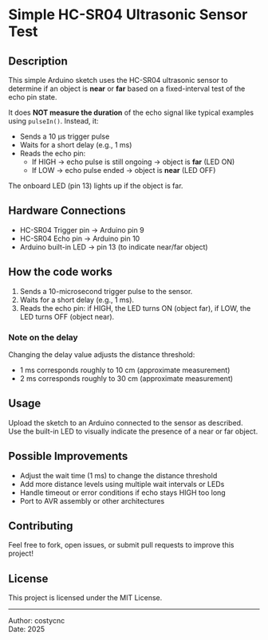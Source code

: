 # Simple HC-SR04 Ultrasonic Sensor Test

## Description

This simple Arduino sketch uses the HC-SR04 ultrasonic sensor to determine if an object is **near** or **far** based on a fixed-interval test of the echo pin state.

It does **NOT measure the duration** of the echo signal like typical examples using `pulseIn()`. Instead, it:

- Sends a 10 µs trigger pulse  
- Waits for a short delay (e.g., 1 ms)  
- Reads the echo pin:  
  - If HIGH → echo pulse is still ongoing → object is **far** (LED ON)  
  - If LOW → echo pulse ended → object is **near** (LED OFF)  

The onboard LED (pin 13) lights up if the object is far.

## Hardware Connections

- HC-SR04 Trigger pin → Arduino pin 9  
- HC-SR04 Echo pin → Arduino pin 10  
- Arduino built-in LED → pin 13 (to indicate near/far object)  

## How the code works

1. Sends a 10-microsecond trigger pulse to the sensor.  
2. Waits for a short delay (e.g., 1 ms).  
3. Reads the echo pin: if HIGH, the LED turns ON (object far), if LOW, the LED turns OFF (object near).  

### Note on the delay

Changing the delay value adjusts the distance threshold:  
- 1 ms corresponds roughly to 10 cm (approximate measurement)  
- 2 ms corresponds roughly to 30 cm (approximate measurement)  

## Usage

Upload the sketch to an Arduino connected to the sensor as described.  
Use the built-in LED to visually indicate the presence of a near or far object.

## Possible Improvements

- Adjust the wait time (1 ms) to change the distance threshold  
- Add more distance levels using multiple wait intervals or LEDs  
- Handle timeout or error conditions if echo stays HIGH too long  
- Port to AVR assembly or other architectures  

## Contributing

Feel free to fork, open issues, or submit pull requests to improve this project!

## License

This project is licensed under the MIT License.

---

Author: costycnc  
Date: 2025  


